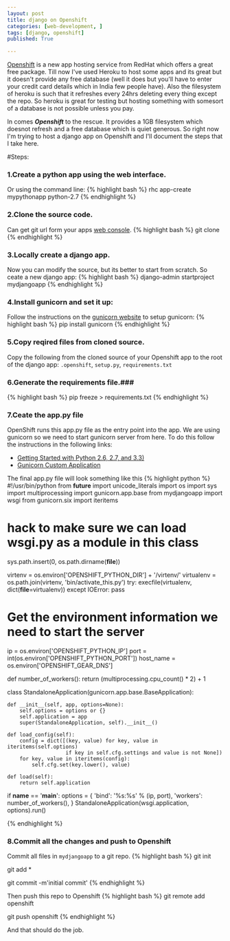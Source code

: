 ```yaml
---
layout: post
title: django on Openshift
categories: [web-development, ]
tags: [django, openshift]
published: True

---
```


[Openshift](https://www.openshift.com/) is a new app hosting service from RedHat which offers a great free package. Till now I've used Heroku to host some apps and its great but it doesn't provide any free database (well it does but you'll have to enter your credit card details which in India few people have). Also the filesystem of heroku is such that it refreshes every 24hrs deleting every thing except the repo. So heroku is great for testing but hosting something with somesort of a database is not possible unless you pay.


In comes ***Openshift*** to the rescue. It provides a 1GB filesystem which doesnot refresh and a free database which is quiet generous. So right now I'm trying to host a django app on Openshift and I'll document the steps that I take here.


#Steps:

### 1.Create a python app using the web interface. ###
Or using the command line:
{% highlight bash %}
    rhc app-create mypythonapp python-2.7
{% endhighlight %}


### 2.Clone the source code. ###
Can get git url form your apps [web console](https://openshift.redhat.com/app/console/applications).
{% highlight bash %}
    git clone <your apps git repo url.>
{% endhighlight %}


### 3.Locally create a django app. ###
Now you can modify the source, but its better to start from scratch. So ceate a new django app:
{% highlight bash %}
    django-admin startproject mydjangoapp
{% endhighlight %}


### 4.Install gunicorn and set it up: ###
Follow the instructions on the [gunicorn website](http://gunicorn.org/) to setup gunicorn:
{% highlight bash %}
    pip install gunicorn
{% endhighlight %}


### 5.Copy reqired files from cloned source. ###
Copy the following from the cloned source of your Openshift app to the root of the django app: `.openshift`, `setup.py`, `requirements.txt`


### 6.Generate the requirements file.###
{% highlight bash %}
    pip freeze > requirements.txt
{% endhighlight %}


### 7.Ceate the app.py file ###
OpenShift runs this app.py file as the entry point into the app. We are using gunicorn so we need to start gunicorn server from here. To do this follow the instructions in the following links:

+ [Getting Started with Python 2.6, 2.7, and 3.3)](https://developers.openshift.com/en/python-getting-started.html#step4)
+ [Gunicorn Custom Application](http://gunicorn-docs.readthedocs.org/en/latest/custom.html) 

The final app.py file will look something like this
{% highlight python %}
#!/usr/bin/python
from __future__ import unicode_literals
import os
import sys
import multiprocessing
import gunicorn.app.base
from mydjangoapp import wsgi
from gunicorn.six import iteritems

# hack to make sure we can load wsgi.py as a module in this class
sys.path.insert(0, os.path.dirname(__file__))

virtenv = os.environ['OPENSHIFT_PYTHON_DIR'] + '/virtenv/'
virtualenv = os.path.join(virtenv, 'bin/activate_this.py')
try:
    execfile(virtualenv, dict(__file__=virtualenv))
except IOError:
    pass

# Get the environment information we need to start the server
ip = os.environ['OPENSHIFT_PYTHON_IP']
port = int(os.environ['OPENSHIFT_PYTHON_PORT'])
host_name = os.environ['OPENSHIFT_GEAR_DNS']


def number_of_workers():
    return (multiprocessing.cpu_count() * 2) + 1


class StandaloneApplication(gunicorn.app.base.BaseApplication):

    def __init__(self, app, options=None):
        self.options = options or {}
        self.application = app
        super(StandaloneApplication, self).__init__()

    def load_config(self):
        config = dict([(key, value) for key, value in iteritems(self.options)
                       if key in self.cfg.settings and value is not None])
        for key, value in iteritems(config):
            self.cfg.set(key.lower(), value)

    def load(self):
        return self.application


if __name__ == '__main__':
    options = {
        'bind': '%s:%s' % (ip, port),
        'workers': number_of_workers(),
    }
    StandaloneApplication(wsgi.application, options).run()

{% endhighlight %}


### 8.Commit all the changes and push to Openshift ###
Commit all files in `mydjangoapp` to a git repo.
{% highlight bash %}
    git init

git add *

git commit -m'initial commit'
{% endhighlight %}

Then push this repo to Openshift
{% highlight bash %}
    git remote add openshift <git url of mypythonapp>

git push openshift
{% endhighlight %}




And that should do the job.